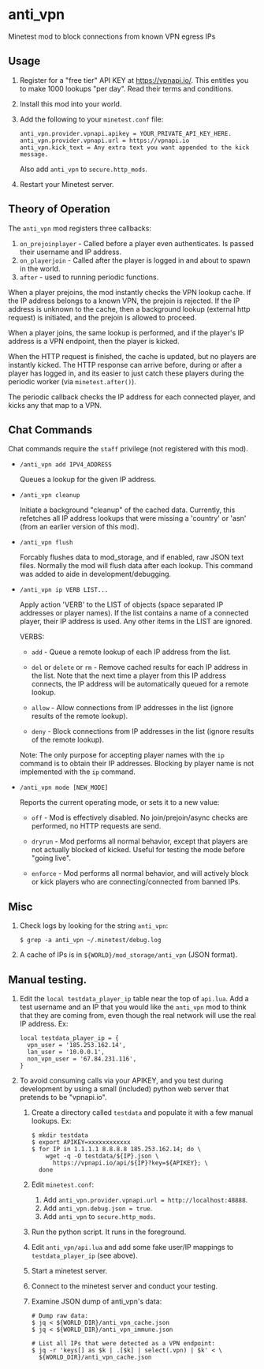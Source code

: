 # anti_vpn

Minetest mod to block connections from known VPN egress IPs

## Usage

1. Register for a "free tier" API KEY at https://vpnapi.io/. This entitles you
   to make 1000 lookups "per day". Read their terms and conditions.

1. Install this mod into your world.

1. Add the following to your `minetest.conf` file:

   ```
   anti_vpn.provider.vpnapi.apikey = YOUR_PRIVATE_API_KEY_HERE.
   anti_vpn.provider.vpnapi.url = https://vpnapi.io
   anti_vpn.kick_text = Any extra text you want appended to the kick message.
   ```

   Also add `anti_vpn` to `secure.http_mods`.

1. Restart your Minetest server.

## Theory of Operation

The `anti_vpn` mod registers three callbacks:

1. `on_prejoinplayer` - Called before a player even authenticates. Is passed
   their username and IP address.
1. `on_playerjoin` - Called after the player is logged in and about to spawn in
   the world.
1. `after` - used to running periodic functions.

When a player prejoins, the mod instantly checks the VPN lookup cache. If the IP
address belongs to a known VPN, the prejoin is rejected. If the IP address is
unknown to the cache, then a background lookup (external http request) is
initiated, and the prejoin is allowed to proceed.

When a player joins, the same lookup is performed, and if the player's IP
address is a VPN endpoint, then the player is kicked.

When the HTTP request is finished, the cache is updated, but no players are
instantly kicked. The HTTP response can arrive before, during or after a player
has logged in, and its easier to just catch these players during the periodic
worker (via `minetest.after()`).

The periodic callback checks the IP address for each connected player, and kicks
any that map to a VPN.

## Chat Commands

Chat commands require the `staff` privilege (not registered with this mod).

- `/anti_vpn add IPV4_ADDRESS`

  Queues a lookup for the given IP address.

- `/anti_vpn cleanup`

  Initiate a background "cleanup" of the cached data. Currently, this refetches
  all IP address lookups that were missing a 'country' or 'asn' (from an earlier
  version of this mod).

- `/anti_vpn flush`

  Forcably flushes data to mod_storage, and if enabled, raw JSON text files.
  Normally the mod will flush data after each lookup. This command was added to
  aide in development/debugging.

- `/anti_vpn ip VERB LIST...`

  Apply action 'VERB' to the LIST of objects (space separated IP addresses or
  player names). If the list contains a name of a connected player, their IP
  address is used. Any other items in the LIST are ignored.

  VERBS:

  - `add` - Queue a remote lookup of each IP address from the list.

  - `del` or `delete` or `rm` - Remove cached results for each IP address in the
    list. Note that the next time a player from this IP address connects, the IP
    address will be automatically queued for a remote lookup.

  - `allow` - Allow connections from IP addresses in the list (ignore results of
    the remote lookup).

  - `deny` - Block connections from IP addresses in the list (ignore results of
    the remote lookup).

  Note: The only purpose for accepting player names with the `ip` command is to
  obtain their IP addresses. Blocking by player name is not implemented with the
  `ip` command.

- `/anti_vpn mode [NEW_MODE]`

  Reports the current operating mode, or sets it to a new value:

  - `off` - Mod is effectively disabled. No join/prejoin/async checks are
    performed, no HTTP requests are send.

  - `dryrun` - Mod performs all normal behavior, except that players are not
    actually blocked of kicked. Useful for testing the mode before "going live".

  - `enforce` - Mod performs all normal behavior, and will actively block or
    kick players who are connecting/connected from banned IPs.

## Misc

1. Check logs by looking for the string `anti_vpn`:

   `$ grep -a anti_vpn ~/.minetest/debug.log`

1. A cache of IPs is in `${WORLD}/mod_storage/anti_vpn` (JSON format).

## Manual testing.

1. Edit the `local testdata_player_ip` table near the top of `api.lua`. Add a
   test username and an IP that you would like the `anti_vpn` mod to think that
   they are coming from, even though the real network will use the real IP
   address. Ex:

   ```
   local testdata_player_ip = {
     vpn_user = '185.253.162.14',
     lan_user = '10.0.0.1',
     non_vpn_user = '67.84.231.116',
   }
   ```

1. To avoid consuming calls via your APIKEY, and you test during development by
   using a small (included) python web server that pretends to be "vpnapi.io".

   1. Create a directory called `testdata` and populate it with a few manual
      lookups. Ex:

      ```
      $ mkdir testdata
      $ export APIKEY=xxxxxxxxxxxx
      $ for IP in 1.1.1.1 8.8.8.8 185.253.162.14; do \
          wget -q -O testdata/${IP}.json \
            https://vpnapi.io/api/${IP}?key=${APIKEY}; \
        done
      ```

   1. Edit `minetest.conf`:

      1. Add `anti_vpn.provider.vpnapi.url = http://localhost:48888`.
      1. Add `anti_vpn.debug.json = true`.
      1. Add `anti_vpn` to `secure.http_mods`.

   1. Run the python script. It runs in the foreground.

   1. Edit `anti_vpn/api.lua` and add some fake user/IP mappings to
      `testdata_player_ip` (see above).

   1. Start a minetest server.

   1. Connect to the minetest server and conduct your testing.

   1. Examine JSON dump of anti_vpn's data:

      ```
      # Dump raw data:
      $ jq < ${WORLD_DIR}/anti_vpn_cache.json
      $ jq < ${WORLD_DIR}/anti_vpn_immune.json

      # List all IPs that were detected as a VPN endpoint:
      $ jq -r 'keys[] as $k | .[$k] | select(.vpn) | $k' < \
        ${WORLD_DIR}/anti_vpn_cache.json
      ```
